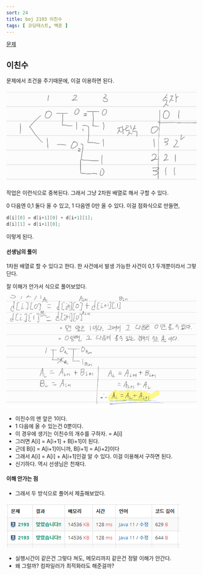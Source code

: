 ```yaml
---
sort: 24
title: boj 2193 이친수
tags: [ 코딩테스트, 백준 ]
---
```


[문제](https://www.acmicpc.net/problem/2193)

## 이친수

문제에서 조건을 주기때문에, 이걸 이용하면 된다.

![image-20210203113227755](image-20210203113227755.png)  

작업은 이런식으로 중복된다. 그래서 그냥 2차원 배열로 해서 구할 수 있다.

0 다음엔 0,1 둘다 올 수 있고, 1 다음엔 0만 올 수 있다. 이걸 점화식으로 만들면,

```java
d[i][0] = d[i+1][0] + d[i+1][1];
d[i][1] = d[i+1][0];
```

이렇게 된다.

#### 선생님의 풀이

1차원 배열로 할 수 있다고 한다. 한 사건에서 발생 가능한 사건이 0,1 두개뿐이라서 그렇단다.

잘 이해가 안가서 식으로 풀어보았다.

![image-20210203113452888](image-20210203113452888.png) 

* 이친수의 맨 앞은 1이다. 
* 1 다음에 올 수 있는건 0뿐이다. 
* 이 경우에 생기는 이친수의 개수를 구하자. = A[i]
* 그러면 A[i] = A[i+1] + B[i+1]이 된다.
* 근데 B[i] = A[i+1]이니까, B[i+1] = A[i+2]이다
* 그래서 A[i] = A[i] + A[i+1]인걸 알 수 있다. 이걸 이용해서 구하면 된다.
* 신기하다. 역시 선생님은 천재다.

#### 이해 안가는 점

* 그래서 두 방식으로 풀어서 제출해보았다.

![image-20210203113902838](image-20210203113902838.png) 

* 실행시간이 같은건 그렇다 쳐도, 메모리까지 같은건 정말 이해가 안간다.
* 왜 그럴까? 컴파일러가 최적화라도 해준걸까?

